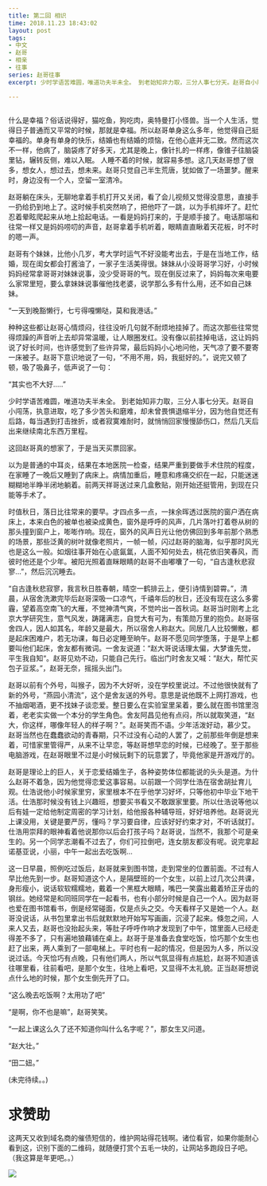 ```yaml
---
title: 第二回 相识
time: 2018.11.23 18:43:02
layout: post
tags:
- 中文
- 赵哥
- 相亲
- 往事
series: 赵哥往事
excerpt: 少时学语苦难圆，唯道功夫半未全。 到老始知非力取，三分人事七分天。赵哥自小闯荡，执意进取，吃了多少苦头和磨难，却未曾畏惧退缩半分，因为他自觉还有后路，每当遇到打击挫折，或者寂寞难耐时，就悄悄回家慢慢舔伤口，然后几天后出来继续南北东西万里程。

---
```

<div style='margin:0 auto;width:0px;height:0px;overflow:hidden;'>
<img src="http://blog.zhangweixiang.com/img/post/2018-10-23-levi-old-things/levi.jpg" title="微信分享缩略图" width='700'>
</div>

什么是幸福？俗话说得好，猫吃鱼，狗吃肉，奥特曼打小怪兽。当一个人生活，觉得日子普通而又平常的时候，那就是幸福。所以赵哥单身这么多年，他觉得自己挺幸福的。单身有单身的快乐，结婚也有结婚的烦恼，在他心底并无二致。然而这次不一样，他病了，脑袋疼了好多天，尤其是晚上，像针扎的一样疼，像锥子往脑袋里钻，辗转反侧，难以入眠。 人睡不着的时候，就容易多想。这几天赵哥想了很多，想女人，想过去，想未来。赵哥只觉自己半生荒唐，犹如做了一场噩梦。醒来时，身边没有一个人，空留一室清冷。

赵哥躺在床头，无聊地拿着手机打开又关闭，看了会儿视频又觉得没意思，直接手一扔给扔到地上了。这时候手机突然响了，把他吓了一跳，以为手机摔坏了。赶忙忍着晕眩爬起来从地上拾起电话。一看是妈妈打来的，于是顺手接了。电话那端和往常一样又是妈妈唠叨的声音，赵哥拿着手机听着，眼睛直直瞅着天花板，时不时的嗯一声。

赵哥有个妹妹，比他小几岁，考大学时运气不好没能考出去，于是在当地工作，结婚，现在闺女都会打酱油了，一家子生活美得很。妹妹从小没哥哥学习好，小时候妈妈经常拿哥哥对妹妹说事，没少受哥哥的气。现在倒反过来了，妈妈每次来电要么家常里短，要么拿妹妹说事催他找老婆，说学那么多有什么用，还不如自己妹妹。

“一天到晚豁懒行，七亏得嘎懒哒，莫和我港话。”

种种这些都让赵哥心情烦闷，往往没听几句就不耐烦地挂掉了。而这次那些往常觉得烦躁的声音听上去却异常温暖，让人眼圈发红。没有像以前挂掉电话，这让妈妈说了好长时间，也许感觉到了些许异常，最后妈妈小心地问他，天气凉了要不要寄一床被子。赵哥下意识地说了一句，“不用不用，妈，我挺好的。”，说完又顿了顿，吸了吸鼻子，低声说了一句：

“其实也不大好.....”

少时学语苦难圆，唯道功夫半未全。 到老始知非力取，三分人事七分天。赵哥自小闯荡，执意进取，吃了多少苦头和磨难，却未曾畏惧退缩半分，因为他自觉还有后路，每当遇到打击挫折，或者寂寞难耐时，就悄悄回家慢慢舔伤口，然后几天后出来继续南北东西万里程。

这回赵哥真的想家了，于是当天买票回家。

以为是普通的中耳炎，结果在本地医院一检查，结果严重到要做手术住院的程度，在家睡了一晚后又睡到了病床上。病情加重后，睡意和疼痛交织在一起，只能迷迷糊糊地半睁半闭地躺着。前两天祥哥送过来几盒敷贴，刚开始还挺管用，到现在只能等手术了。

时值秋日，落日比往常来的要早。才四点多一点，一抹余晖透过医院的窗户洒在病床上，本来白色的被单也被染成黄色，窗外是呼呼的风声，几片落叶打着卷从树的那头撞到窗户上，嘭嘭作响。现在，窗外的风声日光让他仿佛回到多年前那个熟悉的场景，那些泛黄的树叶就像老照片，一帧一帧，闪过赵哥的脑海，似乎那时风光也是这么一般。如烟往事开始在心底氤氲，人面不知何处去，桃花依旧笑春风，而彼时他还是个少年。被阳光照着直眯眼睛的赵哥不由嘟囔了一句，“自古逢秋悲寂寥...”，然后沉沉睡去。

“自古逢秋悲寂寥，我言秋日胜春朝，晴空一鹤排云上，便引诗情到碧霄。”，清晨，从宿舍洗漱完毕后赵哥深吸一口凉气，千禧年后的秋日，还没有现在这么多雾霾，望着高空南飞的大雁，不觉神清气爽，不觉吟出一首秋词。赵哥当时刚考上北京大学研究生，意气风发，踌躇满志，自觉大有可为，有策勋万里的抱负。赵哥宿舍四人，因人如其名，年龄又是最大，所以宿舍人称赵大。同居几人比较懒散，都是起床困难户，若无功课，每日必定睡至晌午。赵哥不愿见同学堕落，于是早上都要叫他们起床，舍友都有微词。一舍友说道：“赵大哥说话理太偏，大梦谁先觉，平生我自知“。赵哥见劝不动，只能自己先行。临出门时舍友又喊：“赵大，帮忙买包子豆浆。”，赵哥无奈，摇摇头出门。

赵哥以前有个外号，叫猴子，因为不大好听，没在学校里说过。不过他很快就有了新的外号，“燕园小清流”，这个是舍友送的外号。意思是说他既不上网打游戏，也不抽烟喝酒，更不找妹子谈恋爱。整日要么在实验室里呆着，要么就在图书馆里泡着，老老实实做一个本分的学生角色。舍友阿昌见他有点闷，所以就取笑道，“赵大，你这样，哪像年轻人的样子啊？”。赵哥笑而不语。少年活泼好动，慕少艾。赵哥当然也在蠢蠢欲动的青春期，只不过没有心动的人罢了，之前那些年倒是想来着，可惜家里管得严，从来不让早恋，等赵哥想早恋的时候，已经晚了。至于那些电脑游戏，在赵哥眼里不过是小时候玩剩下的玩意罢了，毕竟他家是开游戏厅的。

赵哥是理论上的巨人，关于恋爱结婚生子，各种姿势体位都能说的头头是道。为什么赵哥不着急，因为他觉得恋爱这事容易。以前跟一个同学仕浩在宿舍胡扯育儿观。仕浩说他小时候家里穷，家里根本不在乎他学习好坏，只等他初中毕业下地干活。仕浩那时候没有钱上兴趣班，想要买书看又不敢跟家里要。所以仕浩说等他以后有娃一定给他制定周密的学习计划，给他报各种辅导班，好好培养他。赵哥说光上课没用，关键是要严厉，懂吗？学习要自律，应该好好约束才对，不听话就打。仕浩用崇拜的眼神看着他说那你以后会打孩子吗？赵哥说，当然不，我那个可是亲生的。另一个同学志潮看不过去了，你们可拉倒吧，连女朋友都没有呢。说完拿起诺基亚说，小丽，中午一起出去吃饭啊...

这一日早晨，照例吃过饭后，赵哥就来到图书馆，走到常坐的位置前面。不过有人早比他先到一步。赵哥知道这个人，是隔壁班的一个女生，以前上过几次公共课，身形瘦小，说话软软糯糯地，戴着一个黑框大眼睛，嘴巴一笑露出戴着矫正牙齿的钢丝。她经常是和同班同学在一起看书，也有小部分时候是自己一个人。因为赵哥也爱在图书馆看书，倒是经常碰面，仅是点头之交。今天看样子又是她一个人。赵哥没说话，从书包里拿出书后就默默地开始写写画画，沉浸了起来。倏忽之间，人来人又去，赵哥也没抬起头来，等肚子呼呼作响才发现到了中午，馆里面人已经走得差不多了，只有遍地狼藉铺在桌上。赵哥于是准备去食堂吃饭，恰巧那个女生也赶了出来，两人乘到了一部电梯上。平时也有一起的情况，但是因为人多，所以没说过话。今天恰巧有点晚，只有他们两人，所以气氛显得有点尴尬，赵哥不知道该往哪里看，往前看吧，是那个女生，往地上看吧，又显得不太礼貌。正当赵哥想说点什么地的时候，那个女生倒先开了口。

“这么晚去吃饭啊？太用功了吧”

“是啊，你不也是嘛”，赵哥笑笑。

“一起上课这么久了还不知道你叫什么名字呢？”，那女生又问道。

“赵大壮。”

“田二妞。”

(未完待续。。)

# 求赞助

这两天又收到域名商的催债短信的，维护网站得花钱啊。诸位看官，如果你能耐心看到这，识别下面的二维码，就随便打赏个五毛一块的，让网站多跑段日子吧。（我这算是年更吧。。）

<img class="book-img" src="{{ site.loadingImg }}" data-src="http://blog.zhangweixiang.com/img/mm_facetoface_collect_qrcode_1455414545364.png" />




